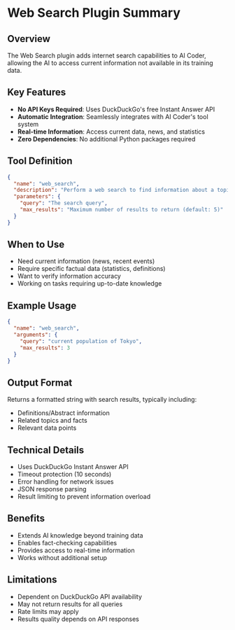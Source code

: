 # Web Search Plugin Summary

## Overview
The Web Search plugin adds internet search capabilities to AI Coder, allowing the AI to access current information not available in its training data.

## Key Features
- **No API Keys Required**: Uses DuckDuckGo's free Instant Answer API
- **Automatic Integration**: Seamlessly integrates with AI Coder's tool system
- **Real-time Information**: Access current data, news, and statistics
- **Zero Dependencies**: No additional Python packages required

## Tool Definition
```json
{
  "name": "web_search",
  "description": "Perform a web search to find information about a topic using DuckDuckGo",
  "parameters": {
    "query": "The search query",
    "max_results": "Maximum number of results to return (default: 5)"
  }
}
```

## When to Use
- Need current information (news, recent events)
- Require specific factual data (statistics, definitions)
- Want to verify information accuracy
- Working on tasks requiring up-to-date knowledge

## Example Usage
```json
{
  "name": "web_search",
  "arguments": {
    "query": "current population of Tokyo",
    "max_results": 3
  }
}
```

## Output Format
Returns a formatted string with search results, typically including:
- Definitions/Abstract information
- Related topics and facts
- Relevant data points

## Technical Details
- Uses DuckDuckGo Instant Answer API
- Timeout protection (10 seconds)
- Error handling for network issues
- JSON response parsing
- Result limiting to prevent information overload

## Benefits
- Extends AI knowledge beyond training data
- Enables fact-checking capabilities
- Provides access to real-time information
- Works without additional setup

## Limitations
- Dependent on DuckDuckGo API availability
- May not return results for all queries
- Rate limits may apply
- Results quality depends on API responses
